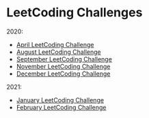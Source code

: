 # LeetCoding Challenges
2020:
- [April LeetCoding Challenge](/Challenges/2020/April-LeetCoding-Challenge.md)
- [August LeetCoding Challenge](/Challenges/2020/August-LeetCoding-Challenge.md)
- [September LeetCoding Challenge](/Challenges/2020/September-LeetCoding-Challenge.md)
- [November LeetCoding Challenge](/Challenges/2020/November-LeetCoding-Challenge.md)
- [December LeetCoding Challenge](/Challenges/2020/December-LeetCoding-Challenge.md)

2021:
- [January LeetCoding Challenge](/Challenges/2021/January-LeetCoding-Challenge.md)
- [February LeetCoding Challenge](/Challenges/2021/February-LeetCoding-Challenge.md)